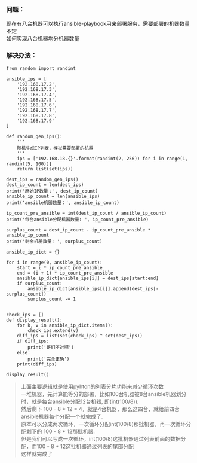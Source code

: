 ### 问题：
现在有八台机器可以执行ansible-playbook用来部署服务，需要部署的机器数量不定  
如何实现八台机器均分机器数量  

### 解决办法：
```
from random import randint

ansible_ips = [
    '192.168.17.2',
    '192.168.17.3',
    '192.168.17.4',
    '192.168.17.5',
    '192.168.17.6',
    '192.168.17.7',
    '192.168.17.8',
    '192.168.17.9'
]

def random_gen_ips():
    '''
    随机生成IP列表，模拟需要部署的机器
    '''
    ips = ['192.168.18.{}'.format(randint(2, 256)) for i in range(1, randint(5, 100))]
    return list(set(ips))

dest_ips = random_gen_ips()
dest_ip_count = len(dest_ips)
print('原始IP数量：', dest_ip_count)
ansible_ip_count = len(ansible_ips)
print('ansible机器数量：', ansible_ip_count)

ip_count_pre_ansible = int(dest_ip_count / ansible_ip_count)
print('每台ansible分配机器数量: ', ip_count_pre_ansible)

surplus_count = dest_ip_count - ip_count_pre_ansible * ansible_ip_count
print('剩余机器数量: ', surplus_count)

ansible_ip_dict = {}

for i in range(0, ansible_ip_count):
    start = i * ip_count_pre_ansible
    end = (i + 1) * ip_count_pre_ansible
    ansible_ip_dict[ansible_ips[i]] = dest_ips[start:end]
    if surplus_count:
        ansible_ip_dict[ansible_ips[i]].append(dest_ips[-surplus_count])
        surplus_count -= 1


check_ips = []
def display_result():
    for k, v in ansible_ip_dict.items():
        check_ips.extend(v)
    diff_ips = list(set(check_ips) ^ set(dest_ips))
    if diff_ips:
        print('哥们不对啊')
    else:
        print('完全正确')
    print(diff_ips)

display_result()
```

> 上面主要逻辑就是使用pyhton的列表分片功能来减少循环次数  
> 一堆机器，先计算能等分的部署，比如100台机器被8台ansible机器划分时，就是每台ansible分配12台机器, 即(int(100/8)).  
> 然后剩下 100 - 8 * 12 = 4，就是4台机器，那么这四台，就给前四台ansible机器每个分配一个就完成了.  
> 原本可以分成两次循环，一次循环分配int(100/8)那批机器，再一次循环分配剩下的 100 - 8 * 12那批机器.  
> 但是我们可以写成一次循环，int(100/8)这批机器通过列表前面的数据分配，而100 - 8 * 12这批机器通过列表的尾部分配  
> 这样就完成了  
